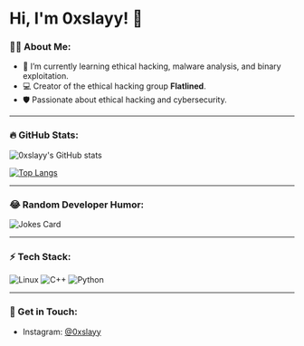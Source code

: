 # Hi, I'm 0xslayy! 👋

### 🧑‍💻 About Me:
- 🌱 I’m currently learning ethical hacking, malware analysis, and binary exploitation.
- 💻 Creator of the ethical hacking group **Flatlined**.
- 🛡️ Passionate about ethical hacking and cybersecurity.

---

### 🔥 GitHub Stats:
![0xslayy's GitHub stats](https://github-readme-stats.vercel.app/api?username=0xslayy&show_icons=true&theme=synthwave)

[![Top Langs](https://github-readme-stats.vercel.app/api/top-langs/?username=0xslayy&layout=compact&theme=synthwave)](https://github.com/anuraghazra/github-readme-stats)


---

### 😂 Random Developer Humor:
![Jokes Card](https://readme-jokes.vercel.app/api)

---

### ⚡ Tech Stack:
![Linux](https://img.shields.io/badge/-Linux-FCC624?style=flat-square&logo=linux&logoColor=black)
![C++](https://img.shields.io/badge/-C++-00599C?style=flat-square&logo=c)
![Python](https://img.shields.io/badge/-Python-3776AB?style=flat-square&logo=python)

---

### 💬 Get in Touch:
- Instagram: [@0xslayy](https://www.instagram.com/0xslayy/)
